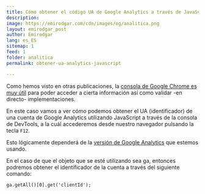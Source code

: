 ```yaml
---
title: Cómo obtener el código UA de Google Analytics a través de JavaScript
description: 
image: https://emirodgar.com/cdn/images/og/analitica.png
layout: emirodgar_post
author: Emirodgar
lang: es_ES
sitemap: 1
feed: 1
folder: analitica
permalink: obtener-ua-analytics-javascript

--- 
```


Como hemos visto en otras publicaciones, la [consola de Google Chrome es muy útil](https://emirodgar.com/consola-devtools-chrome) para poder acceder a cierta información así como validar -en directo- implementaciones.

En este caso vamos a ver cómo podemos obtener el UA (identificador) de una cuenta de Google Analytics utilizando JavaScript a través de la consola de DevTools, a la cuál accederemos desde nuestro navegador pulsando la tecla `F12`.

Esto lógicamente dependerá de la [versión de Google Analytics](https://emirodgar.com/versiones-google-analytics) que estemos usando.

En el caso de que el objeto que se esté utilizando sea ga, entonces podremos obtener el identificador de la cuenta a través del siguiente comando:

    ga.getAll()[0].get('clientId');


<!--stackedit_data:
eyJoaXN0b3J5IjpbLTIwNTY3NDgwMDAsLTExNzEwOTIwMjJdfQ
==
-->
